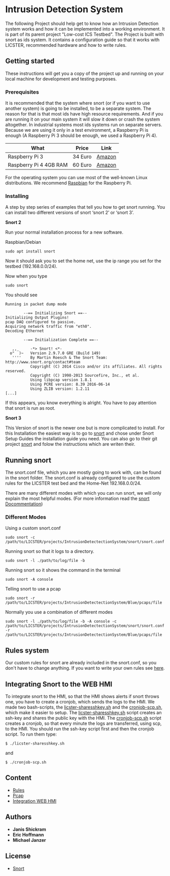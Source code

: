 # Intrusion Detection System

The following Project should help get to know how an Intrusion Detection system
works and how it can be implemented into a working environment. It is part of 
its parent project "Low-cost ICS Testbed". The Project is built with snort as 
ids system. It contains a configuration guide so that it works with LICSTER, 
recommended hardware and how to write rules.

## Getting started

These instructions will get you a copy of the project up and running on your 
local machine for development and testing purposes.

### Prerequisites

It is recommended that the system where snort (or if you want to use another
system) is going to be installed, to be a separate system. The reason for that 
is that most ids have high resource requirements. And if you are running
it on your main system it will slow it down or crash the system altogether. In 
industrial systems most ids systems run on separate servers. Because we are 
using it only in a test environment, a Raspberry Pi is enough (A Raspberry Pi 3 
should be enough, we used a Raspberry Pi 4).

| What                        | Price        | Link                                                                                                   |
| --------------------------- | ------------ | ------------------------------------------------------------------------------------------------------ |
| Raspberry Pi 3              |  34 Euro     | [Amazon](https://amzn.to/2UMnFUS)                                                                      |
| Raspberry Pi 4    4GB RAM   |  60 Euro     | [Amazon](https://amz.run/3MOL)|

For the operating system you can use most of the well-known Linux distributions. 
We recommend [Raspbian](https://www.raspberrypi.org/downloads/raspbian/) for the 
Raspberry Pi.

### Installing

A step by step series of examples that tell you how to get snort running.
You can install two different versions of snort ‘snort 2’ or ‘snort 3’.

**Snort 2**

Run your normal installation process for a new software.

Raspbian/Debian
```
sudo apt install snort
```
Now it should ask you to set the home net, use the ip range you set for the 
testbed (192.168.0.0/24).

Now when you type
```
sudo snort
```
You should see
```
Running in packet dump mode

        --== Initializing Snort ==--
Initializing Output Plugins!
pcap DAQ configured to passive.
Acquiring network traffic from "eth0".
Decoding Ethernet

        --== Initialization Complete ==--

   ,,_     -*> Snort! <*-
  o"  )~   Version 2.9.7.0 GRE (Build 149) 
   ''''    By Martin Roesch & The Snort Team: http://www.snort.org/contact#team
           Copyright (C) 2014 Cisco and/or its affiliates. All rights reserved.
           Copyright (C) 1998-2013 Sourcefire, Inc., et al.
           Using libpcap version 1.8.1
           Using PCRE version: 8.39 2016-06-14
           Using ZLIB version: 1.2.11
[...]
```
If this appears, you know everything is alright. You have to pay attention that 
snort is run as root.

**Snort 3**

This Version of snort is the newer one but is more complicated to install. For this
Installation  the easiest way is to go to [snort](https://www.snort.org/documents) 
and chose under Snort Setup Guides the installation guide you need. You can also go to 
their git project [snort](https://github.com/snort3/snort3) and folow the instructions which are writen their.

## Running snort

The snort.conf file, which you are mostly going to work with, can be found in 
the snort folder. The snort.conf is already configured to use the custom rules 
for the LICSTER test bed and the Home-Net 192.168.0.0/24.

There are many different modes with which you can run snort, we will only
explain the most helpful modes. (For more information read the 
[snort Docommentation](https://snort-org-site.s3.amazonaws.com/production/document_files/files/000/000/249/original/snort_manual.pdf))

### Different Modes

Using a custom snort.conf
````
sudo snort -c /path/to/LICSTER/projects/IntrusionDetectectionSystem/snort/snort.conf
````
Running snort so that it logs to a directory.
````
sudo snort -l ./path/to/log/file -b
````
Running snort so it shows the command in the terminal
````
sudo snort -A console
````
Telling snort to use a pcap
````
sudo snort -r /path/to/LICSTER/projects/IntrusionDetectectionSystem/Blue/pcaps/file
````
Normally you use a combination of different modes
````
sudo snort -l ./path/to/log/file -b -A console -c /path/to/LICSTER/projects/IntrusionDetectectionSystem/snort/snort.conf -r /path/to/LICSTER/projects/IntrusionDetectectionSystem/Blue/pcaps/file
````
## Rules system

Our custom rules for snort are already included in the snort.conf, so you don't have to change anything.
If you want to write your own rules see [here](snort/rules/README.md).

## Integrating Snort to the WEB HMI

To integrate snort to the HMI, so that the HMI shows alerts if snort throws one, you have to create a cronjob,
which sends the logs to the HMI. We made two bash-scripts, the [licster-sharesshkey.sh](Blue/scripts/licster-sharesshkey.sh)
and the [cronjob-scp.sh](Blue/scripts/cronjob-scp.sh), which make it easier to setup. The [licster-sharesshkey.sh](Blue/scripts/licster-sharesshkey.sh)
script creates an ssh-key and shares the public key with the HMI. The [cronjob-scp.sh](Blue/scripts/cronjob-scp.sh) script creates a cronjob, so that every minute the logs
are transferred, using scp, to the HMI. You should run the ssh-key script first and then the cronjob script.
To run them type:
````
$ ./licster-sharesshkey.sh
````
and
````
$ ./cronjob-scp.sh
````

## Content

* [Rules](snort/rules/README.md)
* [Pcap](Blue/README.md)
* [Integration WEB HMI](Blue/scripts/README.md)

## Authors

* **Janis Shickram**
* **Eric Hoffmann**
* **Michael Janzer**

## License

* [Snort](https://www.snort.org/license)

